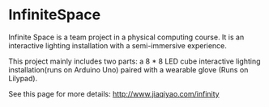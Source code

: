 # InfiniteSpace
Infinite Space is a team project in a physical computing course. It is an interactive lighting installation with a semi-immersive experience. 

This project mainly includes two parts: a 8 * 8 LED cube interactive lighting installation(runs on Arduino Uno) paired with a wearable glove (Runs on Lilypad).

See this page for more details: http://www.jiaqiyao.com/infinity
